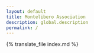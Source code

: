 ```yaml
---
layout: default
title: Montelibero Association
description: global.description
permalink: /
---
```


{% translate_file index.md %}

